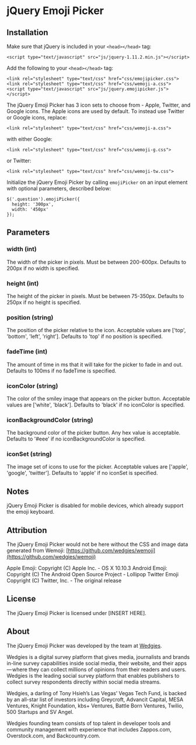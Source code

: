 # jQuery Emoji Picker #

## Installation ##

Make sure that jQuery is included in your `<head></head>` tag:

	<script type="text/javascript" src="js/jquery-1.11.2.min.js"></script>

Add the following to your `<head></head>` tag:

	<link rel="stylesheet" type="text/css" href="css/emojipicker.css">
	<link rel="stylesheet" type="text/css" href="css/wemoji-a.css">
	<script type="text/javascript" src="js/jquery.emojipicker.js"></script>

The jQuery Emoji Picker has 3 icon sets to choose from - Apple, Twitter, and Google icons. The Apple icons are used by default. To instead use Twitter or Google icons, replace:

	<link rel="stylesheet" type="text/css" href="css/wemoji-a.css">

with either Google:

	<link rel="stylesheet" type="text/css" href="css/wemoji-g.css">

or Twitter:

	<link rel="stylesheet" type="text/css" href="css/wemoji-tw.css">

Initialize the jQuery Emoji Picker by calling `emojiPicker` on an input element with optional parameters, described below:

	$('.question').emojiPicker({
	  height: '300px',
	  width: '450px'
	});

## Parameters ##

### width (int) ###
The width of the picker in pixels. Must be between 200-600px. Defaults to 200px if no width is specified.

### height (int) ###
The height of the picker in pixels. Must be between 75-350px. Defaults to 250px if no height is specified.

### position (string) ###
The position of the picker relative to the icon. Acceptable values are ['top', 'bottom', 'left', 'right']. Defaults to 'top' if no position is specified.

### fadeTime (int) ###
The amount of time in ms that it will take for the picker to fade in and out. Defaults to 100ms if no fadeTime is specified.

### iconColor (string) ###
The color of the smiley image that appears on the picker button. Acceptable values are ['white', 'black']. Defaults to 'black' if no iconColor is specified.

### iconBackgroundColor (string) ###
The background color of the picker button. Any hex value is acceptable. Defaults to '#eee' if no iconBackgroundColor is specified.

### iconSet (string) ###
The image set of icons to use for the picker. Acceptable values are ['apple', 'google', 'twitter']. Defaults to 'apple' if no iconSet is specified.

## Notes ##

jQuery Emoji Picker is disabled for mobile devices, which already support the emoji keyboard.

## Attribution ##

The jQuery Emoji Picker would not be here without the CSS and image data generated from Wemoji:
[https://github.com/wedgies/wemoji](https://github.com/wedgies/wemoji)

Apple Emoji: Copyright (C) Apple Inc. - OS X 10.10.3
Android Emoji: Copyright (C) The Android Open Source Project - Lollipop
Twitter Emoji Copyright (C) Twitter, Inc. - The original release

## License ##

The jQuery Emoji Picker is licensed under [INSERT HERE].

## About ##

The jQuery Emoji Picker was developed by the team at [Wedgies](http://www.wedgies.com).

Wedgies is a digital survey platform that gives media, journalists and brands in-line survey capabilities inside social media, their website, and their apps — where they can collect millions of opinions from their readers and users. Wedgies is the leading social survey platform that enables publishers to collect survey respondents directly within social media streams.

Wedgies, a darling of Tony Hsieh’s Las Vegas’ Vegas Tech Fund, is backed by an all-star list of investors including Greycroft, Advancit Capital, MESA Ventures, Knight Foundation, kbs+ Ventures, Battle Born Ventures, Twilio, 500 Startups and SV Angel.

Wedgies founding team consists of top talent in developer tools and community management with experience that includes Zappos.com, Overstock.com, and Backcountry.com.